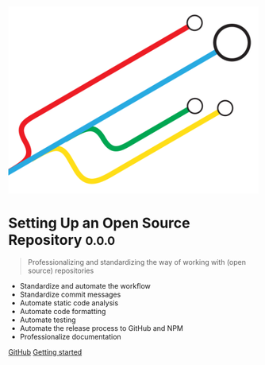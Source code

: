 ![logo](./_media/setup-os-repo-logo.png)

# Setting Up an Open Source Repository <small>0.0.0</small>

> Professionalizing and standardizing the way of working with (open source) repositories

- Standardize and automate the workflow
- Standardize commit messages
- Automate static code analysis
- Automate code formatting
- Automate testing
- Automate the release process to GitHub and NPM
- Professionalize documentation 

[GitHub](https://github.com/nidkil/setup-os-repo/)
[Getting started](#welcome)
